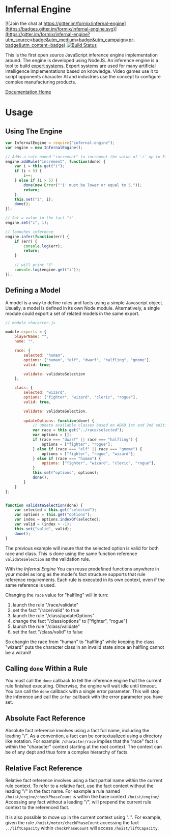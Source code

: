 Infernal Engine
===============

[![Join the chat at https://gitter.im/formix/infernal-engine](https://badges.gitter.im/formix/infernal-engine.svg)](https://gitter.im/formix/infernal-engine?utm_source=badge&utm_medium=badge&utm_campaign=pr-badge&utm_content=badge)
[![Build Status](https://travis-ci.org/formix/infernal-engine.svg?branch=master)](https://travis-ci.org/formix/infernal-engine)

This is the first open source JavaScript inference engine implementation
around. The engine is developed using NodeJS. An inference engine is a tool
to build [expert systems](http://en.wikipedia.org/wiki/Expert_system). Expert
systems are used for many artificial intelligence implementations based on
knowledge. Video games use it to script opponents character AI and industries
use the concept to configure complex manufacturing products.

[Documentation Home](http://infernal-engine.formix.org)

Usage
=====

## Using The Engine

```javascript
var InfernalEngine = require("infernal-engine");
var engine = new InfernalEngine();

// Adds a rule named "increment" to increment the value of 'i' up to 5.
engine.addRule("increment", function(done) {
    var i = this.get("i");
    if (i < 5) {
        i++;
    } else if (i > 5) {
        done(new Error("'i' must be lower or equal to 5."));
        return;
    }
    this.set("i", i);
    done();
});

// Set a value to the fact "i"
engine.set("i", 1);

// launches inference
engine.infer(function(err) {
    if (err) {
        console.log(err);
        return;
    }
    
    // will print "5"
    console.log(engine.get("i"));
});
```


## Defining a Model

A model is a way to define rules and facts using a simple Javascript object.
Usually, a model is defined in its own Node module. Alternatively, a single
module could export a set of related models in the same export.

```javascript
// module character.js

module.exports = {
    playerName: "",
    name: "",

    race: {
        selected: "human",
        options: ["human", "elf", "dwarf", "halfling", "gnome"],
        valid: true;

        validate: validateSelection
    },

    class: {
        selected: "wizard",
        options: ["fighter", "wizard", "cleric", "rogue"],
        valid: true,

        validate: validateSelection,
        
        updateOptions: function(done) {
            // update available classes based on AD&D 1st and 2nd edition
            var race = this.get("../race/selected");
            var options = [];
            if (race === "dwarf" || race === "halfling") {
                options = ["fighter", "rogue"];
            } else if (race === "elf" || race === "gnome") {
                options = ["fighter", "rogue", "wizard"];
            } else if (race === "human") {
                options: ["fighter", "wizard", "cleric", "rogue"],
            }
            this.set("options", options);
            done();
        }
    }
};


function validateSelection(done) {
    var selected = this.get("selected");
    var options = this.get("options");
    var index = options.indexOf(selected);
    var valid = (index > -1);
    this.set("valid", valid);
    done();
}
```

The previous example will insure that the selected option is valid for both
race and class. This is done using the same function reference 
`validateSelection` as the validation rule.

With the *Infernal Engine* You can reuse predefined functions
anywhere in your model as long as the model's fact structure supports that rule
reference requirements. Each rule is executed in its own context, even if the
same reference is used.

Changing the `race` value for "halfling" will in turn:

 1. launch the rule "/race/validate"
 2. set the fact "/race/valid" to true
 3. launch the rule "/class/updateOptions"
 4. change the fact "/class/options" to ["fighter", "rogue"]
 5. launch the rule "/class/validate"
 6. set the fact "/class/valid" to false

So changin the race from "human" to "halfling" while keeping the class 
"wizard" puts the character class in an invalid state since an halfling cannot
be a wizard!


## Calling `done` Within a Rule

You must call the `done` callback to tell the inference engine that the current
rule finished executing. Otherwise, the engine will wait idle until timeout. You
can call the `done` callback with a single error parameter. This will stop the
inference and call the `infer` callback with the error parameter you have set.

## Absolute Fact Reference

Absolute fact reference involves using a fact full name, including the 
leading "/". As a convention, a fact can be contextualized using a directory
like notation. For example: `/character/race` implies that the "race" fact is
within the "character" context starting at the root context. The context can 
be of any dept and thus form a complex hierarchy of facts.

## Relative Fact Reference 

Relative fact reference involves using a fact partial name within the current 
rule context. To refer to a relative fact, use the fact context without the 
leading "/" in the fact name. For eaxmple a rule named 
`/hoist/engine/checkPhaseCount` is within the base context 
`/hoist/engine/`. Accessing any fact without a leading "/", will 
prepend the current rule context to the referenced fact. 

It is also possible to move up in the current context using "..". For example,
given the rule `/hoist/motor/checkPhaseCount` accessing the fact 
`../liftCapacity` within `checkPhaseCount` will access `/hoist/liftCapacity`.


